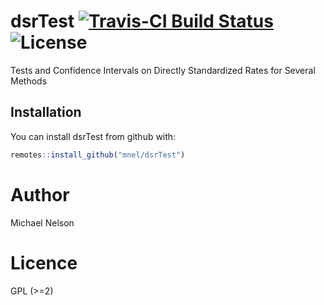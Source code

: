 # dsrTest [![Travis-CI Build Status](https://travis-ci.org/mnel/dsrTest.svg?branch=master)](https://travis-ci.org/mnel/dsrTest)![License](http://img.shields.io/badge/license-GPL%20%28%3E=%202%29-brightgreen.svg?style=flat)

Tests and Confidence Intervals on Directly Standardized Rates for Several Methods

## Installation

You can install dsrTest from github with:

```R
remotes::install_github("mnel/dsrTest")
```

# Author 

Michael Nelson

# Licence

GPL (>=2)
